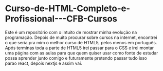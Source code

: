 # Curso-de-HTML-Completo-e-Profissional---CFB-Cursos
Este é um repositório com o intuito de mostrar minha evolução na programação. Depois de muito procurar sobre cursos na internet, encontrei o que seria pra mim o melhor curso de HTML5, pelos menos em português.
Após terminas toda a parte de HTML5 irei passar para o CSS e irei montar uma página com as aulas para que quem quiser usar como fonte de estudar possa aprender junto comigo e futuramente pretendo passar tudo isso parao react, depois nextjs e assim vai.
